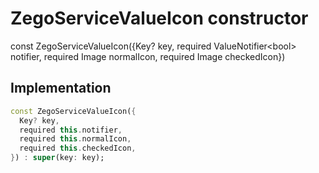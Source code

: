 


# ZegoServiceValueIcon constructor






const
ZegoServiceValueIcon({Key? key, required ValueNotifier&lt;bool> notifier, required Image normalIcon, required Image checkedIcon})





## Implementation

```dart
const ZegoServiceValueIcon({
  Key? key,
  required this.notifier,
  required this.normalIcon,
  required this.checkedIcon,
}) : super(key: key);
```







